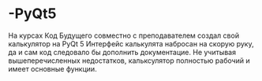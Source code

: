 # -PyQt5
На курсах Код Будущего совместно с преподавателем создал свой калькулятор на PyQt 5
Интерфейс калькулята набросан на скорую руку, да и сам код следовало бы дополнить документацие.
Не учитывая вышеперечисленных недостатков, кальксулятор полностью рабочий  и имеет основные функции.
